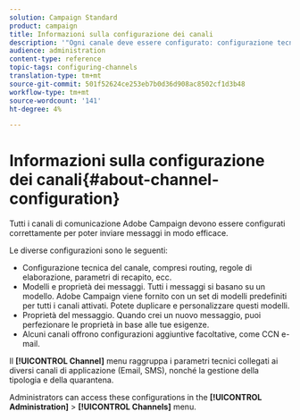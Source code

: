 ```yaml
---
solution: Campaign Standard
product: campaign
title: Informazioni sulla configurazione dei canali
description: '"Ogni canale deve essere configurato: configurazione tecnica, proprietà del messaggio e modelli."'
audience: administration
content-type: reference
topic-tags: configuring-channels
translation-type: tm+mt
source-git-commit: 501f52624ce253eb7b0d36d908ac8502cf1d3b48
workflow-type: tm+mt
source-wordcount: '141'
ht-degree: 4%

---
```



# Informazioni sulla configurazione dei canali{#about-channel-configuration}

Tutti i canali di comunicazione  Adobe Campaign devono essere configurati correttamente per poter inviare messaggi in modo efficace.

Le diverse configurazioni sono le seguenti:

* Configurazione tecnica del canale, compresi routing, regole di elaborazione, parametri di recapito, ecc.
* Modelli e proprietà dei messaggi. Tutti i messaggi si basano su un modello.  Adobe Campaign viene fornito con un set di modelli predefiniti per tutti i canali attivati. Potete duplicare e personalizzare questi modelli.
* Proprietà del messaggio. Quando crei un nuovo messaggio, puoi perfezionare le proprietà in base alle tue esigenze.
* Alcuni canali offrono configurazioni aggiuntive facoltative, come CCN e-mail.

Il **[!UICONTROL Channel]** menu raggruppa i parametri tecnici collegati ai diversi canali di applicazione (Email, SMS), nonché la gestione della tipologia e della quarantena.

Administrators can access these configurations in the **[!UICONTROL Administration]** > **[!UICONTROL Channels]** menu.
